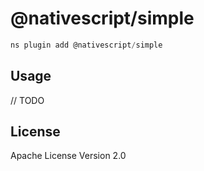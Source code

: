 # @nativescript/simple

```javascript
ns plugin add @nativescript/simple
```

## Usage

// TODO

## License

Apache License Version 2.0
